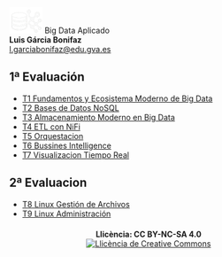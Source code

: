 
<div class="titulo">
  <img alt="Logo" src="Imagenes/Icono_BDA.png" /> Big Data Aplicado
</div>

<div class="autor">
  <b>Luis Gárcia Bonifaz</b><br>
  <a href="mailto:l.garciabonifaz@edu.gva.es">l.garciabonifaz@edu.gva.es</a>
</div>


## 1ª Evaluación
* [T1 Fundamentos y Ecosistema Moderno de Big Data](T_01_Fundamentos_BigData/Fundamentos_BigData.md)
* [T2 Bases de Datos NoSQL](T_02_NoSQL/BD_NoSQL.md) 
* [T3 Almacenamiento Moderno en Big Data](T_03_Almacenamiento_Moderno/Almacenamiento_Moderno_BigData.md) 
* [T4 ETL con NiFi](T_04_NIFI/Orquestacion_PipeLines_NiFi.md)
* [T5 Orquestacion](T_05_Orquestacion/Orquestacion_Automatizacion_Flujos.md)
* [T6 Bussines Intelligence](T_06_Bussines_intelligence/BI_Visualizacion_Power_BI.md)
* [T7 Visualizacion Tiempo Real](T_07_Visualizacion_Tiempo_Real/Visualizacion_Tiempo_Real.md)
## 2ª Evaluacion
* [T8 Linux Gestión de Archivos](T_08_Linux_Archivos/Linux_Gestion_Archivos.md)
* [T9 Linux Administración](T_09_Linux_Administracion/Linux_Administracion.md)

<!-- **Última actualización:** {{ git_revision_date_localized }} -->

<div style="text-align: center; margin-top: 20px;">
  <b>Llicència: CC BY-NC-SA 4.0</b>
  <br>
  <a rel="license" href="http://creativecommons.org/licenses/by-nc-sa/4.0/"><img alt="Llicència de Creative Commons" style="border-width:0" src="https://i.creativecommons.org/l/by-nc-sa/4.0/88x31.png" /></a>
</div>
